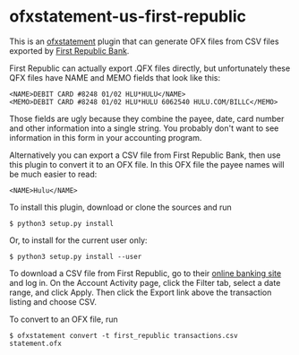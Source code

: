 ofxstatement-us-first-republic
========================

This is an [ofxstatement](https://github.com/kedder/ofxstatement) plugin that can generate OFX files from CSV files exported by [First Republic Bank](https://www.firstrepublic.com).

First Republic can actually export .QFX files directly, but unfortunately these  QFX files have NAME and MEMO fields that look like this:

```
<NAME>DEBIT CARD #8248 01/02 HLU*HULU</NAME>
<MEMO>DEBIT CARD #8248 01/02 HLU*HULU 6062540 HULU.COM/BILLC</MEMO>
```

Those fields are ugly because they combine the payee, date, card number and other information into a single string.  You probably don't want to see information in this form in your accounting program.

Alternatively you can export a CSV file from First Republic Bank, then use this plugin to convert it
to an OFX file.  In this OFX file the payee names will be much easier to read:

```
<NAME>Hulu</NAME>
```

To install this plugin, download or clone the sources and run

```
$ python3 setup.py install
```

Or, to install for the current user only:

```
$ python3 setup.py install --user
```

To download a CSV file from First Republic,
go to their [online banking site](https://www.firstrepublic.com/bankingonline) and log in.
On the Account Activity page, click the Filter tab, select a date range, and click Apply.
Then click the Export link above the transaction listing and choose CSV.

To convert to an OFX file, run

```
$ ofxstatement convert -t first_republic transactions.csv statement.ofx
```
